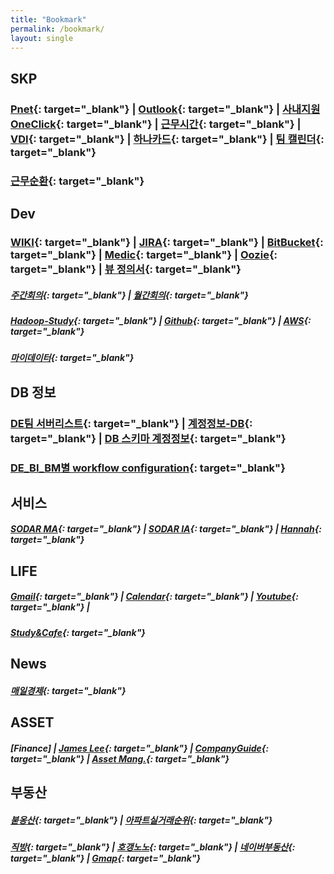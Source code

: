```yaml
---
title: "Bookmark"
permalink: /bookmark/
layout: single
---
```



## SKP

### [Pnet](http://pnet.skplanet.com/main/index.aspx){: target="_blank"}  |  [Outlook](https://owa.skplanet.com/owa/#path=/mail){: target="_blank"}  |  [사내지원OneClick](http://supportportal.skplanet.com/main/main.aspx){: target="_blank"}  | [근무시간](http://workinghours.skplanet.com/main){: target="_blank"}  |  [VDI](http://workspace.skplanet.com/Citrix/StoreWeb){: target="_blank"}  |  [하나카드](https://www.hanacard.co.kr/){: target="_blank"}  |  [팀 캘린더](http://wiki.skplanet.com/display/DE/calendar/a2fc534a-343e-4e6d-84ff-1fc4824d7119?calendarName=DE%20Calendar){: target="_blank"} 

### [근무순환](https://skpcorp-my.sharepoint.com/:x:/g/personal/sugap_rho_skplanet_com/EbHDuNI3UlZImEzqZhOoGHQBpwuTuQh4ADJfh_jdcPcMzw?e=aiQXEU){: target="_blank"}

## Dev

### [WIKI](http://wiki.skplanet.com/display/DE/Team+Weekly){: target="_blank"}  |  [JIRA](http://jira.skplanet.com/secure/Dashboard.jspa){: target="_blank"}  |  [BitBucket](http://code.skplanet.com/dashboard){: target="_blank"}  |  [Medic](http://medic.skplanet.co.kr:7000/databases){: target="_blank"}  |  [Oozie](http://172.22.224.34:11200/oozie/){: target="_blank"}  |  [뷰 정의서](http://wiki.skplanet.com/pages/viewpage.action?pageId=114731349){: target="_blank"}

##### [주간회의](http://wiki.skplanet.com/display/DE/Team+Weekly){: target="_blank"}  |  [월간회의](http://wiki.skplanet.com/pages/viewpage.action?pageId=336387897){: target="_blank"}

##### [Hadoop-Study](https://wikidocs.net/profile/info/book/6965){: target="_blank"}  |  [Github](https://github.com/jwryu87){: target="_blank"}  |  [AWS](https://ap-northeast-2.console.aws.amazon.com/){: target="_blank"}

##### [마이데이터](http://wiki.skplanet.com/pages/viewpage.action?pageId=335658556){: target="_blank"}

## DB 정보

### [DE팀 서버리스트](https://skpcorp-my.sharepoint.com/:x:/g/personal/cookatrice_skplanet_com/EdQQbgmFIA1DtQW4yv5RQa4B4ibmVLGt3OA0p0u1p2dJVg?e=4%3AzZt8by&at=9){: target="_blank"}  |  [계정정보-DB](http://wiki.skplanet.com/pages/viewpage.action?pageId=75002137){: target="_blank"}  |  [DB 스키마 계정정보](http://wiki.skplanet.com/pages/viewpage.action?pageId=320091775){: target="_blank"}

### [DE_BI_BM별 workflow configuration](https://skpcorp-my.sharepoint.com/:x:/g/personal/minjun_bae_skplanet_com1/EZ22S12VqWFIo8UifpQQTY8B2cPd52OwDtTd-P21wtivJQ?e=4%3AYbfNlN&at=9){: target="_blank"}

## 서비스

##### [SODAR MA](https://sodar.syrup.co.kr/index.html){: target="_blank"}  |  [SODAR IA](https://sodaradmin.syrup.co.kr/index.html){: target="_blank"}  |  [Hannah](https://hannahadmin.syrup.co.kr/#/pages/login){: target="_blank"}

## LIFE

##### [Gmail](https://mail.google.com/mail/u/0/){: target="_blank"}  |  [Calendar](https://calendar.naver.com){: target="_blank"}  |  [Youtube](https://www.youtube.com/){: target="_blank"} |  

##### [Study&Cafe](https://www.youtube.com/watch?v=Dx5qFachd3A){: target="_blank"}

## News

##### [매일경제](https://www.mk.co.kr/news/){: target="_blank"}

## ASSET

##### [Finance]  |  [James Lee](https://blog.naver.com/ionia17){: target="_blank"}  |  [CompanyGuide](http://comp.fnguide.com/){: target="_blank"}  |  [Asset Mang.](https://docs.google.com/spreadsheets/d/1yDYln-okTCJijys8r4rK03Eq4eNVwjXy23WLv563KvU/edit#gid=821932368){: target="_blank"}

## 부동산

##### [붇옹산](https://cafe.naver.com/jaegebal){: target="_blank"}  |  [아파트실거래순위](https://www.todayoung.com/area1.html?area_code=){: target="_blank"}
##### [직방](https://www.zigbang.com/home/apt/map){: target="_blank"}  |  [호갱노노](https://hogangnono.com/){: target="_blank"}  |  [네이버부동산](https://land.naver.com/){: target="_blank"}  |  [Gmap](https://www.google.co.kr/maps/){: target="_blank"}




